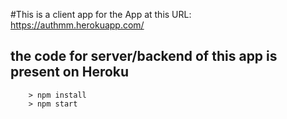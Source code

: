 #This is a client app for the App at this URL: https://authmm.herokuapp.com/
## the code for server/backend of this app is present on Heroku

```
	> npm install
	> npm start
```
